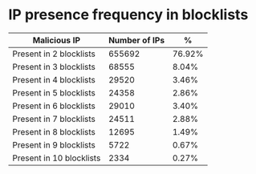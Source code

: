 # IP presence frequency in blocklists
| Malicious IP | Number of IPs | % |
|----|----|----|
| Present in 2 blocklists | 655692 | 76.92% |
| Present in 3 blocklists | 68555 | 8.04% |
| Present in 4 blocklists | 29520 | 3.46% |
| Present in 5 blocklists | 24358 | 2.86% |
| Present in 6 blocklists | 29010 | 3.40% |
| Present in 7 blocklists | 24511 | 2.88% |
| Present in 8 blocklists | 12695 | 1.49% |
| Present in 9 blocklists | 5722 | 0.67% |
| Present in 10 blocklists | 2334 | 0.27% |
